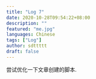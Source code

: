 ```yaml
---
title: "Log 7"
date: 2020-10-28T09:54:22+08:00
description: ""
featured: "me.jpg"
languages: Chinese
tags: ["Log"]
author: sdttttt
draft: false
---
```


尝试优化一下文章创建的脚本.